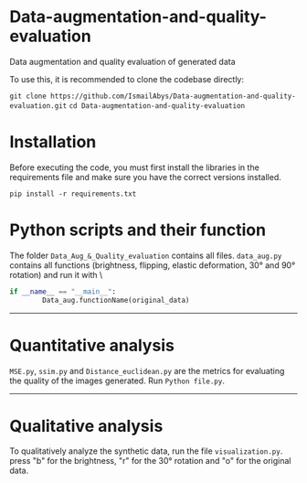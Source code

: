 # Data-augmentation-and-quality-evaluation
Data augmentation and quality evaluation of generated data

To use this, it is recommended to clone the codebase directly:

`git clone https://github.com/IsmailAbys/Data-augmentation-and-quality-evaluation.git`
`cd Data-augmentation-and-quality-evaluation`


# Installation
Before executing the code, you must first install the libraries in the requirements file and make sure you have the correct versions installed.

`pip install -r requirements.txt`


# Python scripts and their function
The folder `Data_Aug_&_Quality_evaluation` contains all files.
`data_aug.py` contains all functions (brightness, flipping, elastic deformation, 30° and 90° rotation) and run it with \
```Python 
if __name__ == "__main__": 
        Data_aug.functionName(original_data)
```



---
# Quantitative analysis
`MSE.py`, `ssim.py` and `Distance_euclidean.py` are the metrics for evaluating the quality of the images generated. Run
`Python file.py`.

---
# Qualitative analysis
To qualitatively analyze the synthetic data, run the file `visualization.py`. press "b" for the brightness, "r" for the 30° rotation and "o" for the original data.

